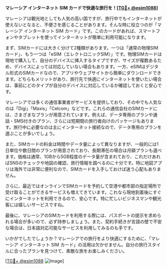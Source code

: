 **マレーシア インターネット SIM カードで快適な旅行を！[[TG💪+ @esim1088](https://t.me/s/esim1088)]**

マレーシアは観光地としても人気の高い国ですが、旅行中でもインターネットが使えないとなると、不便さを感じることがあります。そんな時に役立つのが「マレーシア インターネット SIM カード」です。このカードがあれば、スマートフォンやタブレットを使ってインターネットが簡単に利用可能になります。

まず、SIMカードには大きく分けて2種類があります。一つは「通常の物理SIMカード」、もう一つは「eSIM（エレクトロニックSIM）」です。物理SIMカードは現地で購入して、自分のデバイスに挿入するタイプですが、サイズが複数あるため、デバイスによっては対応していない場合もあります。一方、eSIMはデジタル形式のSIMカードなので、アプリやウェブサイトから簡単にダウンロードできます。どちらもメリットがあり、旅行先で快適にインターネットを使いたい場合は、事前にどのタイプが自分のデバイスに対応しているか確認しておくと安心です。

マレーシアでは多くの通信事業者がサービスを提供しており、その中でも人気なのは「Digi」「Maxis」「Celcom」などです。これらの通信会社のSIMカードには、さまざまなプランが用意されています。例えば、データ専用のプランや通話・SMS付きのプラン、さらには短期間の旅行者向けのパッケージもあります。旅行中に必要なのは主にインターネット接続なので、データ専用のプランを選ぶことが多いでしょう。

また、SIMカードの料金は時間やデータ量によって異なりますが、一般的には1日単位や数日間のプランが用意されており、長期滞在の場合は月額プランも選べます。価格は通常、1GBから5GB程度のデータ量が含まれており、これだけあればSNSのチェックや地図の確認、旅行情報を調べるのに十分です。特に地図アプリは海外では非常に便利なので、SIMカードを入手しておけば迷う心配もありません。

さらに、最近ではオンラインでSIMカードを予約して空港や都市部の指定場所で受け取ることができるサービスも増えてきています。これなら現地到着後にすぐにインターネットを利用できるので、安心です。特に忙しいビジネスマンや観光客には嬉しいサービスですね。

最後に、マレーシアのSIMカードを利用する際には、パスポートの提示を求められる場合が多いので、必ず持参しましょう。また、契約手続きが言語の壁で不安な場合は、日本語対応可能なサービスを利用してみるのも手です。

いかがでしたでしょうか？マレーシアでの旅行をより快適にするために、「マレーシア インターネット SIM カード」の活用は欠かせません。自分の旅行スタイルに合ったプランを見つけて、素敵な旅をお楽しみください。

[[TG💪+ @esim1088](https://t.me/s/esim1088) ![Image](https://i.postimg.cc/Y0z9fWf4/image.png)]